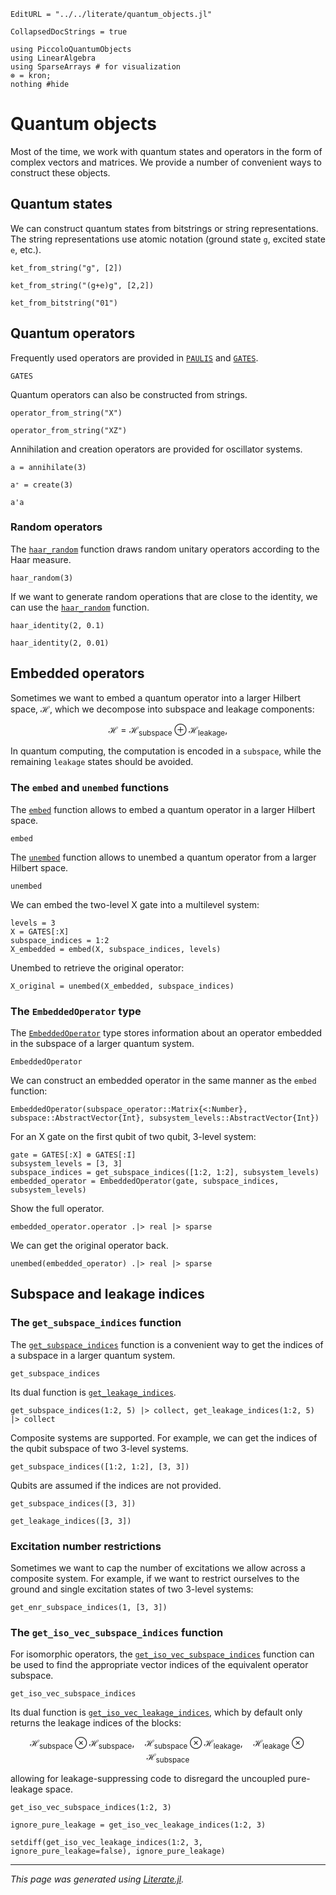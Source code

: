 ```@meta
EditURL = "../../literate/quantum_objects.jl"
```

```@meta
CollapsedDocStrings = true
```

````@example quantum_objects
using PiccoloQuantumObjects
using LinearAlgebra
using SparseArrays # for visualization
⊗ = kron;
nothing #hide
````

# Quantum objects

Most of the time, we work with quantum states and operators in the form of complex vectors
and matrices. We provide a number of convenient ways to construct these objects.

## Quantum states

We can construct quantum states from bitstrings or string representations. The string
representations use atomic notation (ground state `g`, excited state `e`, etc.).

````@example quantum_objects
ket_from_string("g", [2])
````

````@example quantum_objects
ket_from_string("(g+e)g", [2,2])
````

````@example quantum_objects
ket_from_bitstring("01")
````

## Quantum operators

Frequently used operators are provided in [`PAULIS`](@ref) and [`GATES`](@ref).
```@docs
GATES
```
Quantum operators can also be constructed from strings.

````@example quantum_objects
operator_from_string("X")
````

````@example quantum_objects
operator_from_string("XZ")
````

Annihilation and creation operators are provided for oscillator systems.

````@example quantum_objects
a = annihilate(3)
````

````@example quantum_objects
a⁺ = create(3)
````

````@example quantum_objects
a'a
````

### Random operators

The [`haar_random`](@ref) function draws random unitary operators according to the Haar
measure.

````@example quantum_objects
haar_random(3)
````

If we want to generate random operations that are close to the identity, we can use the
[`haar_random`](@ref) function.

````@example quantum_objects
haar_identity(2, 0.1)
````

````@example quantum_objects
haar_identity(2, 0.01)
````

## Embedded operators
Sometimes we want to embed a quantum operator into a larger Hilbert space, $\mathcal{H}$,
which we decompose into subspace and leakage components:
```math
    \mathcal{H} = \mathcal{H}_{\text{subspace}} \oplus \mathcal{H}_{\text{leakage}},
```
In quantum computing, the computation is encoded in a `subspace`, while the remaining
`leakage` states should be avoided.

### The `embed` and `unembed` functions

The [`embed`](@ref) function allows to embed a quantum operator in a larger Hilbert space.
```@docs
embed
```

The [`unembed`](@ref) function allows to unembed a quantum operator from a larger Hilbert
space.
```@docs
unembed
```

We can embed the two-level X gate into a multilevel system:

````@example quantum_objects
levels = 3
X = GATES[:X]
subspace_indices = 1:2
X_embedded = embed(X, subspace_indices, levels)
````

Unembed to retrieve the original operator:

````@example quantum_objects
X_original = unembed(X_embedded, subspace_indices)
````

### The `EmbeddedOperator` type
The [`EmbeddedOperator`](@ref) type stores information about an operator embedded in the subspace
of a larger quantum system.
```@docs
EmbeddedOperator
```

We can construct an embedded operator in the same manner as the `embed` function:
```@docs
EmbeddedOperator(subspace_operator::Matrix{<:Number}, subspace::AbstractVector{Int}, subsystem_levels::AbstractVector{Int})
```

For an X gate on the first qubit of two qubit, 3-level system:

````@example quantum_objects
gate = GATES[:X] ⊗ GATES[:I]
subsystem_levels = [3, 3]
subspace_indices = get_subspace_indices([1:2, 1:2], subsystem_levels)
embedded_operator = EmbeddedOperator(gate, subspace_indices, subsystem_levels)
````

Show the full operator.

````@example quantum_objects
embedded_operator.operator .|> real |> sparse
````

We can get the original operator back.

````@example quantum_objects
unembed(embedded_operator) .|> real |> sparse
````

## Subspace and leakage indices

### The `get_subspace_indices` function
The [`get_subspace_indices`](@ref) function is a convenient way to get the indices of a subspace in
a larger quantum system.
```@docs
get_subspace_indices
```
Its dual function is [`get_leakage_indices`](@ref).

````@example quantum_objects
get_subspace_indices(1:2, 5) |> collect, get_leakage_indices(1:2, 5) |> collect
````

Composite systems are supported. For example, we can get the indices of the qubit
subspace of two 3-level systems.

````@example quantum_objects
get_subspace_indices([1:2, 1:2], [3, 3])
````

Qubits are assumed if the indices are not provided.

````@example quantum_objects
get_subspace_indices([3, 3])
````

````@example quantum_objects
get_leakage_indices([3, 3])
````

### Excitation number restrictions
Sometimes we want to cap the number of excitations we allow across a composite system.
For example, if we want to restrict ourselves to the ground and single excitation states
of two 3-level systems:

````@example quantum_objects
get_enr_subspace_indices(1, [3, 3])
````

### The `get_iso_vec_subspace_indices` function
For isomorphic operators, the [`get_iso_vec_subspace_indices`](@ref) function can be used
to find the appropriate vector indices of the equivalent operator subspace.
```@docs
get_iso_vec_subspace_indices
```

Its dual function is [`get_iso_vec_leakage_indices`](@ref), which by default only returns
the leakage indices of the blocks:
```math
\mathcal{H}_{\text{subspace}} \otimes \mathcal{H}_{\text{subspace}},\quad
\mathcal{H}_{\text{subspace}} \otimes \mathcal{H}_{\text{leakage}},\quad
\mathcal{H}_{\text{leakage}} \otimes \mathcal{H}_{\text{subspace}}
```
allowing for leakage-suppressing code to disregard the uncoupled pure-leakage space.

````@example quantum_objects
get_iso_vec_subspace_indices(1:2, 3)
````

````@example quantum_objects
ignore_pure_leakage = get_iso_vec_leakage_indices(1:2, 3)
````

````@example quantum_objects
setdiff(get_iso_vec_leakage_indices(1:2, 3, ignore_pure_leakage=false), ignore_pure_leakage)
````

---

*This page was generated using [Literate.jl](https://github.com/fredrikekre/Literate.jl).*

